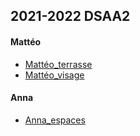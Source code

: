 ## 2021-2022 DSAA2

#### Mattéo
* [Mattéo_terrasse](./matteo/terrasse.html)
* [Mattéo_visage](./matteo/visage.html)

#### Anna
* [Anna_espaces](./anna/espaces.html)

